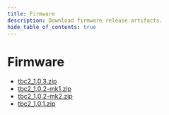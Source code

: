 ```yaml
---
title: Firmware
description: Download firmware release artifacts.
hide_table_of_contents: true
---
```


# Firmware

* [tbc2_1.0.3.zip](/firmware/tbc2_1.0.3/tbc2_1.0.3.zip)
* [tbc2_1.0.2-mk1.zip](/firmware/tbc2_1.0.2/tbc2_1.0.2_mk1.zip)
* [tbc2_1.0.2-mk2.zip](/firmware/tbc2_1.0.2/tbc2_1.0.2_mk2.zip)
* [tbc2_1.0.1.zip](/firmware/tbc2_1.0.1/tbc2_1.0.1.zip)